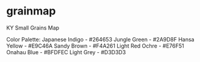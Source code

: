 # grainmap
KY Small Grains Map

Color Palette:
Japanese Indigo - #264653
Jungle Green - #2A9D8F
Hansa Yellow - #E9C46A
Sandy Brown - #F4A261
Light Red Ochre - #E76F51
Onahau Blue - #BFDFEC
Light Grey - #D3D3D3

